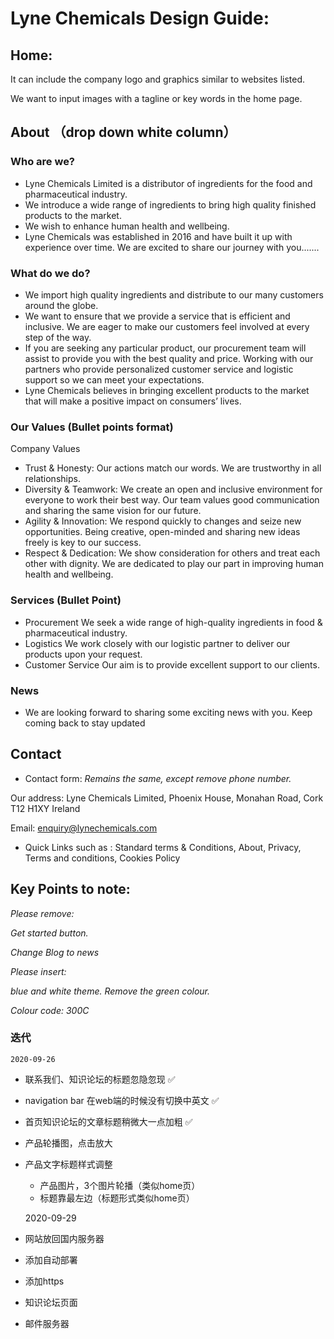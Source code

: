# Lyne Chemicals Design Guide: 

## Home:
It can include the company logo and graphics similar to websites listed.

We want to input images with a tagline or key words in the home page.  

## About （drop down white column）

### Who are we?
* Lyne Chemicals Limited is a distributor of ingredients for the food and pharmaceutical industry. 
* We introduce a wide range of ingredients to bring high quality finished products to the market. 
* We wish to enhance human health and wellbeing. 
* Lyne Chemicals was established in 2016 and have built it up with experience over time. We are excited to share our journey with you.......

### What do we do?
* We import high quality ingredients and distribute to our many customers around the globe. 
* We want to ensure that we provide a service that is efficient and inclusive. We are eager to make our customers feel involved at every step of the way. 
* If you are seeking any particular product, our procurement team will assist to provide you with the best quality and price. Working with our partners who provide personalized customer service and logistic support so we can meet your expectations.
* Lyne Chemicals believes in bringing excellent products to the market that will make a positive impact on consumers’ lives. 


### Our Values  (Bullet points format)
Company Values	
* Trust & Honesty: Our actions match our words. We are trustworthy in all relationships.
* Diversity & Teamwork: We create an open and inclusive environment for everyone to work their best way. Our team values good communication and sharing the same vision for our future. 
* Agility & Innovation: We respond quickly to changes and seize new opportunities. Being creative, open-minded and sharing new ideas freely is key to our success.
* Respect & Dedication: We show consideration for others and treat each other with dignity. We are dedicated to play our part in improving human health and wellbeing. 

### Services (Bullet Point)
* Procurement   We seek a wide range of high-quality ingredients in food & pharmaceutical industry.
* Logistics   We work closely with our logistic partner to deliver our products upon your request.
* Customer Service   Our aim is to provide excellent support to our clients.

### News 
* We are looking forward to sharing some exciting news with you. Keep coming back to stay updated


## Contact 

* Contact form: *Remains the same, except remove phone number.*

Our address: Lyne Chemicals Limited, Phoenix House, Monahan Road, Cork T12 H1XY Ireland

Email: enquiry@lynechemicals.com 

* Quick Links such as : Standard terms & Conditions, About, Privacy, Terms and conditions, Cookies Policy

## Key Points to note:
*Please remove:*

*Get started button.*

*Change Blog to news*

*Please insert:*

*blue and white theme. Remove the green colour.*

*Colour code: 300C*


### 迭代
    2020-09-26
- 联系我们、知识论坛的标题忽隐忽现 ✅
- navigation bar 在web端的时候没有切换中英文 ✅
- 首页知识论坛的文章标题稍微大一点加粗  ✅
- 产品轮播图，点击放大
- 产品文字标题样式调整
    - 产品图片，3个图片轮播（类似home页）
    - 标题靠最左边（标题形式类似home页）


    2020-09-29
- 网站放回国内服务器
- 添加自动部署
- 添加https
- 知识论坛页面
- 邮件服务器
